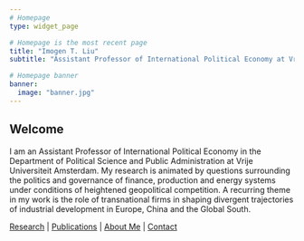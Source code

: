 ```yaml
---
# Homepage
type: widget_page

# Homepage is the most recent page
title: "Imogen T. Liu"
subtitle: "Assistant Professor of International Political Economy at Vrije Universiteit Amsterdam"

# Homepage banner
banner:
  image: "banner.jpg"
---
```


## Welcome

I am an Assistant Professor of International Political Economy in the Department of Political Science and Public Administration at Vrije Universiteit Amsterdam. My research is animated by questions surrounding the politics and governance of finance, production and energy systems under conditions of heightened geopolitical competition. A recurring theme in my work is the role of transnational firms in shaping divergent trajectories of industrial development in Europe, China and the Global South.

[Research](/research) | [Publications](/publications) | [About Me](/about) | [Contact](/contact)

